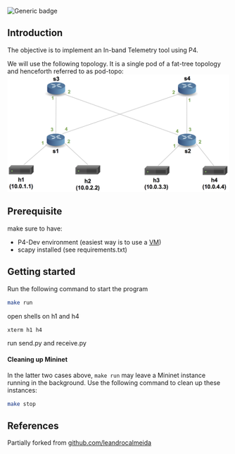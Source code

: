![Generic badge](https://img.shields.io/badge/PythonVersions-3.8-green.svg)

## Introduction

The objective is to implement an In-band Telemetry tool using P4.

We will use the following topology. It is a single
pod of a fat-tree topology and henceforth referred to as pod-topo:
![pod-topo](./pod-topo/pod-topo.png)

## Prerequisite
make sure to have:
* P4-Dev environment (easiest way is to use a [VM](https://drive.google.com/file/d/13SwWBEnApknu84fG9otwbL5NC78tut-d/view))
* scapy installed (see requirements.txt)

## Getting started
Run the following command to start the program
```bash
make run
```
open shells on h1 and h4
```bash
xterm h1 h4
```

run send.py and receive.py

#### Cleaning up Mininet

In the latter two cases above, `make run` may leave a Mininet instance
running in the background. Use the following command to clean up
these instances:

```bash
make stop
```

## References
Partially forked from [github.com/leandrocalmeida](https://github.com/leandrocalmeida/P4)

